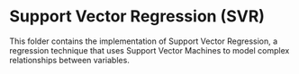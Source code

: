 # Support Vector Regression (SVR)  
This folder contains the implementation of Support Vector Regression, a regression technique that uses Support Vector Machines to model complex relationships between variables.  
